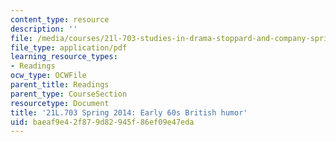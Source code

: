 ```yaml
---
content_type: resource
description: ''
file: /media/courses/21l-703-studies-in-drama-stoppard-and-company-spring-2014/baeaf9e42f879d82945f86ef09e47eda_MIT21L_703S14_early_60s.pdf
file_type: application/pdf
learning_resource_types:
- Readings
ocw_type: OCWFile
parent_title: Readings
parent_type: CourseSection
resourcetype: Document
title: '21L.703 Spring 2014: Early 60s British humor'
uid: baeaf9e4-2f87-9d82-945f-86ef09e47eda
---
```

